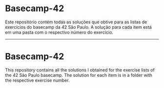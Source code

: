 # Basecamp-42

Este repositório contém todas as soluções que obtive para as listas de exercícios do basecamp da 42 São Paulo.
A solução para cada item está em uma pasta com o respectivo número do exercício.

---------------------------------------------------------------------------------------------------------------

# Basecamp-42

This repository contains all the solutions I obtained for the exercise lists of the 42 São Paulo basecamp.
The solution for each item is in a folder with the respective exercise number.
